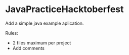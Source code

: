 # JavaPracticeHacktoberfest
Add a simple java example aplication. 

Rules:

- 2 files maximum per project
- Add comments